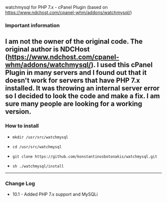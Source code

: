 watchmysql for PHP 7.x - cPanel Plugin (based on https://www.ndchost.com/cpanel-whm/addons/watchmysql/)

### Important information
I am not the owner of the original code. The original author is NDCHost (https://www.ndchost.com/cpanel-whm/addons/watchmysql/). 
I used this cPanel Plugin in many servers and I found out that it doesn't work for servers that have PHP 7.x installed. 
It was throwing an internal server error so I decided to look the code and make a fix. I am sure many people are looking for a working version. 
----
### How to install

* `mkdir /usr/src/watchmysql`

* `cd /usr/src/watchmysql`

* `git clone https://github.com/konstantinosbotonakis/watchmysql.git`

* `sh ./watchmysql/install`

----
### Change Log
- 10.1 - 
Added PHP 7.x support and MySQLi